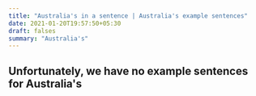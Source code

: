 ```yaml
---
title: "Australia's in a sentence | Australia's example sentences"
date: 2021-01-20T19:57:50+05:30
draft: falses
summary: "Australia's"
---
```

## Unfortunately, we have no example sentences for Australia's                 
